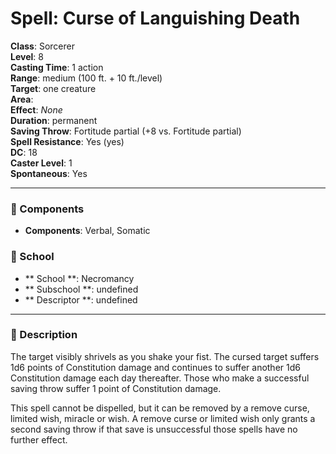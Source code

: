 
# Spell: Curse of Languishing Death
**Class**: Sorcerer  
**Level**: 8  
**Casting Time**: 1 action  
**Range**: medium (100 ft. + 10 ft./level)  
**Target**: one creature  
**Area**:   
**Effect**: _None_  
**Duration**: permanent  
**Saving Throw**: Fortitude partial (+8 vs. Fortitude partial)  
**Spell Resistance**: Yes (yes)  
**DC**: 18  
**Caster Level**: 1  
**Spontaneous**: Yes

---

### 🔮 Components
- **Components**: Verbal, Somatic

### 🏫 School
- ** School **: Necromancy
- ** Subschool **: undefined
- ** Descriptor **: undefined
---

### 📜 Description
The target visibly shrivels as you shake your fist. The cursed target suffers 1d6 points of Constitution damage and continues to suffer another 1d6 Constitution damage each day thereafter. Those who make a successful saving throw suffer 1 point of Constitution damage.

This spell cannot be dispelled, but it can be removed by a remove curse, limited wish, miracle or wish. A remove curse or limited wish only grants a second saving throw if that save is unsuccessful those spells have no further effect.

